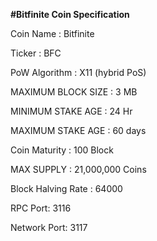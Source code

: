 <b>#Bitfinite Coin Specification</b>


Coin Name : Bitfinite

Ticker : BFC

PoW Algorithm : X11 (hybrid PoS)

MAXIMUM BLOCK SIZE : 3 MB

MINIMUM STAKE AGE : 24 Hr

MAXIMUM STAKE AGE : 60 days

Coin Maturity : 100 Block

MAX SUPPLY : 21,000,000 Coins

Block Halving Rate : 64000

RPC Port: 3116

Network Port: 3117

